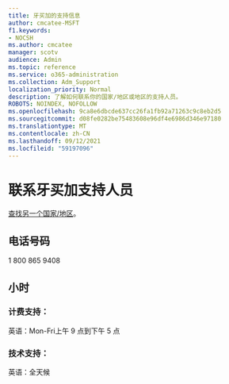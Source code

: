 ```yaml
---
title: 牙买加的支持信息
author: cmcatee-MSFT
f1.keywords:
- NOCSH
ms.author: cmcatee
manager: scotv
audience: Admin
ms.topic: reference
ms.service: o365-administration
ms.collection: Adm_Support
localization_priority: Normal
description: 了解如何联系你的国家/地区或地区的支持人员。
ROBOTS: NOINDEX, NOFOLLOW
ms.openlocfilehash: 9ca8e6dbcde637cc26fa1fb92a71263c9c8eb2d5
ms.sourcegitcommit: d08fe0282be75483608e96df4e6986d346e97180
ms.translationtype: MT
ms.contentlocale: zh-CN
ms.lasthandoff: 09/12/2021
ms.locfileid: "59197096"
---
```

# <a name="contact-support-for-jamaica"></a>联系牙买加支持人员

[查找另一个国家/地区](../../business-video/get-help-support.md)。

## <a name="phone-number"></a>电话号码
1 800 865 9408

## <a name="hours"></a>小时
### <a name="billing-support"></a>计费支持：

英语：Mon-Fri上午 9 点到下午 5 点

### <a name="technical-support"></a>技术支持：

英语：全天候
